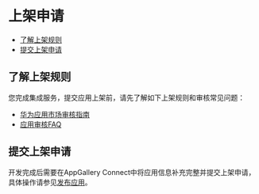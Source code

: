 # 上架申请<a name="ZH-CN_TOPIC_0000001073886168"></a>

-   [了解上架规则](#saabfc63dfb4a41bb93868c0e30a8877f)
-   [提交上架申请](#s8f750716503b4a9d878772aa715f4d47)

## 了解上架规则<a name="saabfc63dfb4a41bb93868c0e30a8877f"></a>

您完成集成服务，提交应用上架前，请先了解如下上架规则和审核常见问题：

-   [华为应用市场审核指南](https://developer.huawei.com/consumer/cn/devservice/doc/50104)
-   [应用审核FAQ](https://developer.huawei.com/consumer/cn/devservice/doc/50106)

## 提交上架申请<a name="s8f750716503b4a9d878772aa715f4d47"></a>

开发完成后需要在AppGallery Connect中将应用信息补充完整并提交上架申请，具体操作请参见[发布应用](https://developer.huawei.com/consumer/cn/doc/distribution/app/agc-release_app)。

